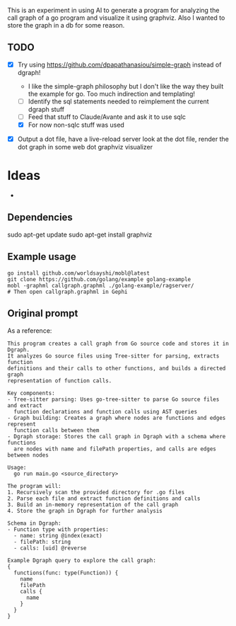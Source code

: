 This is an experiment in using AI to generate a program for analyzing the call graph of a go program and visualize it using graphviz. Also I wanted to store the graph in a db for some reason.

## TODO

- [X] Try using https://github.com/dpapathanasiou/simple-graph instead of dgraph!
  - I like the simple-graph philosophy but I don't like the way they built the example for go. Too much indirection and templating!
  - [ ] Identify the sql statements needed to reimplement the current dgraph stuff
  - [ ] Feed that stuff to Claude/Avante and ask it to use sqlc
  - [X] For now non-sqlc stuff was used
- [X] Output a dot file, have a live-reload server look at the dot file, render the dot graph in some web dot graphviz visualizer


# Ideas
-

## Dependencies

sudo apt-get update
sudo apt-get install graphviz


## Example usage

```
go install github.com/worldsayshi/mobl@latest
git clone https://github.com/golang/example golang-example
mobl -graphml callgraph.graphml ./golang-example/ragserver/
# Then open callgraph.graphml in Gephi
```

## Original prompt

As a reference:
```
This program creates a call graph from Go source code and stores it in Dgraph.
It analyzes Go source files using Tree-sitter for parsing, extracts function
definitions and their calls to other functions, and builds a directed graph
representation of function calls.

Key components:
- Tree-sitter parsing: Uses go-tree-sitter to parse Go source files and extract
  function declarations and function calls using AST queries
- Graph building: Creates a graph where nodes are functions and edges represent
  function calls between them
- Dgraph storage: Stores the call graph in Dgraph with a schema where functions
  are nodes with name and filePath properties, and calls are edges between nodes

Usage:
  go run main.go <source_directory>

The program will:
1. Recursively scan the provided directory for .go files
2. Parse each file and extract function definitions and calls
3. Build an in-memory representation of the call graph
4. Store the graph in Dgraph for further analysis

Schema in Dgraph:
- Function type with properties:
  - name: string @index(exact)
  - filePath: string
  - calls: [uid] @reverse

Example Dgraph query to explore the call graph:
{
  functions(func: type(Function)) {
    name
    filePath
    calls {
      name
    }
  }
}
```